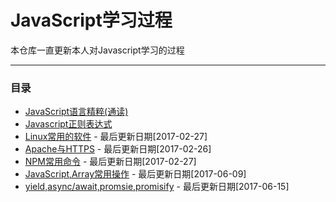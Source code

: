 # JavaScript学习过程

本仓库一直更新本人对Javascript学习的过程

***

### 目录

* [JavaScript语言精粹(通读)](./Mdbook/JavaScript语言精粹.md)
* [Javascript正则表达式](./Timeline/2016-06-19[JavaScript正则表达式].md)
* [Linux常用的软件](./Timeline/2017-01-10[常用的Linux软件].md) - 最后更新日期[2017-02-27]
* [Apache与HTTPS](./Timeline/2017-02-23[Apache2配置HTTPS].md) - 最后更新日期[2017-02-26]
* [NPM常用命令](./Timeline/2017-02-27[NPM常用命令].md) - 最后更新日期[2017-02-27]
* [JavaScript,Array常用操作](./Timeline/2017-06-08[JavaScript,Array常用操作与技巧].md) - 最后更新日期[2017-06-09]
* [yield,async/await,promsie,promisify](./Timeline/2017-03-28%5BPromise%2CPromisify%20在ES2015中用法%5D.md)  - 最后更新日期[2017-06-15]
